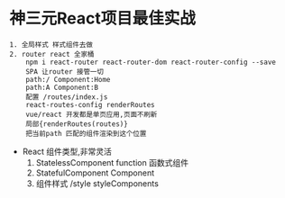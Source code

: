 # 神三元React项目最佳实战
    1. 全局样式 样式组件去做
    2. router react 全家桶
        npm i react-router react-router-dom react-router-config --save
        SPA 让router 接管一切
        path:/ Component:Home
        path:A Component:B
        配置 /routes/index.js
        react-routes-config renderRoutes
        vue/react 开发都是单页应用,页面不刷新
        局部{renderRoutes(routes)}
        把当前path 匹配的组件渲染到这个位置
- React 组件类型,非常灵活
    1. StatelessComponent function 函数式组件
    2. StatefulComponent Component
    3. 组件样式 /style styleComponents